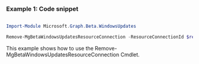 ### Example 1: Code snippet

```powershell

Import-Module Microsoft.Graph.Beta.WindowsUpdates

Remove-MgBetaWindowsUpdatesResourceConnection -ResourceConnectionId $resourceConnectionId

```
This example shows how to use the Remove-MgBetaWindowsUpdatesResourceConnection Cmdlet.

